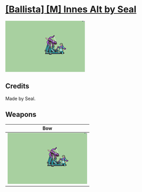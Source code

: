 # [\[Ballista\] \[M\] Innes Alt by Seal](./)

<img src="./5.%20Bow/Bow_000.png" alt="[Ballista] [M] Innes Alt by Seal standing" />

## Credits

Made by Seal.

## Weapons


|Bow |
|  :---: |
| <img alt="Bow animation" src="./5.%20Bow/Bow.gif" /> |
